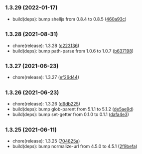 ## <small>1.3.29 (2022-01-17)</small>

* build(deps): bump shelljs from 0.8.4 to 0.8.5 ([460a93c](https://github.com/simonecorsi/flaggy/commit/460a93c))



## <small>1.3.28 (2021-08-31)</small>

* chore(release): 1.3.28 ([c223136](https://github.com/simonecorsi/flaggy/commit/c223136))
* build(deps): bump path-parse from 1.0.6 to 1.0.7 ([b637198](https://github.com/simonecorsi/flaggy/commit/b637198))



## <small>1.3.27 (2021-06-23)</small>

* chore(release): 1.3.27 ([ef26d44](https://github.com/simonecorsi/flaggy/commit/ef26d44))



## <small>1.3.26 (2021-06-23)</small>

* chore(release): 1.3.26 ([d9db225](https://github.com/simonecorsi/flaggy/commit/d9db225))
* build(deps): bump glob-parent from 5.1.1 to 5.1.2 ([de5ae9d](https://github.com/simonecorsi/flaggy/commit/de5ae9d))
* build(deps): bump set-getter from 0.1.0 to 0.1.1 ([dafa4e3](https://github.com/simonecorsi/flaggy/commit/dafa4e3))



## <small>1.3.25 (2021-06-11)</small>

* chore(release): 1.3.25 ([704825a](https://github.com/simonecorsi/flaggy/commit/704825a))
* build(deps): bump normalize-url from 4.5.0 to 4.5.1 ([2f9befa](https://github.com/simonecorsi/flaggy/commit/2f9befa))



